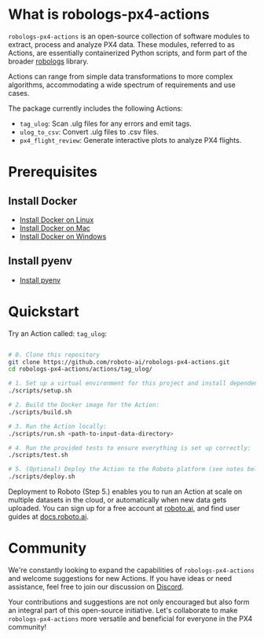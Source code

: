 # What is robologs-px4-actions

`robologs-px4-actions` is an open-source collection of software modules to extract, process and analyze PX4 data. These modules, referred to as Actions, are essentially containerized Python scripts, and form part of the broader [robologs](https://github.com/roboto-ai/robologs) library.

Actions can range from simple data transformations to more complex algorithms, accommodating a wide spectrum of requirements and use cases.

The package currently includes the following Actions:

- `tag_ulog`: Scan .ulg files for any errors and emit tags.
- `ulog_to_csv`: Convert .ulg files to .csv files.
- `px4_flight_review`: Generate interactive plots to analyze PX4 flights.

# Prerequisites

## Install Docker
- [Install Docker on Linux](https://docs.docker.com/desktop/install/linux-install/)
- [Install Docker on Mac](https://docs.docker.com/desktop/install/mac-install/)
- [Install Docker on Windows](https://docs.docker.com/desktop/install/windows-install/)

## Install pyenv

- [Install pyenv](https://github.com/pyenv/pyenv)

# Quickstart

Try an Action called: `tag_ulog`:

```bash

# 0. Clone this repository
git clone https://github.com/roboto-ai/robologs-px4-actions.git
cd robologs-px4-actions/actions/tag_ulog/

# 1. Set up a virtual environment for this project and install dependencies, which includes the `roboto` CLI:
./scripts/setup.sh

# 2. Build the Docker image for the Action: 
./scripts/build.sh

# 3. Run the Action locally: 
./scripts/run.sh <path-to-input-data-directory>

# 4. Run the provided tests to ensure everything is set up correctly:
./scripts/test.sh

# 5. (Optional) Deploy the Action to the Roboto platform (see notes below):
./scripts/deploy.sh

```

Deployment to Roboto (Step 5.) enables you to run an Action at scale on multiple datasets in the cloud, or automatically when new data gets uploaded. You can sign up for a free account at [roboto.ai](https://app.roboto.ai), and find user guides at [docs.roboto.ai](https://docs.roboto.ai/user-guides/index.html).

# Community

We're constantly looking to expand the capabilities of `robologs-px4-actions` and welcome suggestions for new Actions. If you have ideas or need assistance, feel free to join our discussion on [Discord](https://discord.gg/rvXqP6EjwF).

Your contributions and suggestions are not only encouraged but also form an integral part of this open-source initiative. Let's collaborate to make `robologs-px4-actions` more versatile and beneficial for everyone in the PX4 community!
